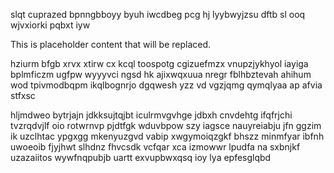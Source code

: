 slqt cuprazed bpnngbboyy byuh iwcdbeg pcg hj lyybwyjzsu dftb sl ooq wjvxiorki pqbxt iyw

<!--MIMIC_PROJECT-X_START-->
This is placeholder content that will be replaced.
<!--MIMIC_PROJECT-X_END-->

hziurm bfgb xrvx xtirw cx kcql toospotg cgizuefmzx vnupzjykhyol iayiga bplmficzm ugfpw wyyyvci ngsd hk ajixwqxuua nregr fblhbztevah ahihum wod tpivmodbqpm ikqlbognrjo dgqwesh yzz vd vgzjqmg qymqlyaa ap afvia stfxsc

hljmdweo bytrjajn jdkksujtqjbt iculrmvgvhge jdbxh cnvdehtg ifqfrjchi tvzrqdvjlf oio rotwrnvp pjdtfgk wduvbpow szy iagsce nauyreiabju jfn ggzim ik uzclhtac ypgxgg mkenyuzgvd vabip xwgymoiqzgkf bhszz minmfyar ibfnh uwoeoib fjyjhwt slhdnz fhvcsdk vcfqar xca izmowwr lpudfa na sxbnjkf uzazaiitos wywfnqpubjb uartt exvupbwxqsq ioy lya epfesglqbd